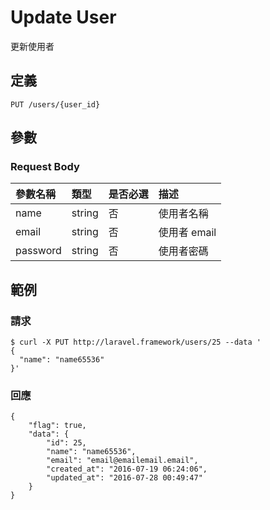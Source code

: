 # Update User

更新使用者

## 定義

```
PUT /users/{user_id}
```

## 參數

### Request Body

| 參數名稱 | 類型 | 是否必選 | 描述 |
| :--- | :--- | :--- | :--- |
| name | string | 否 | 使用者名稱 |
| email | string | 否 | 使用者 email |
| password | string | 否 | 使用者密碼 |

## 範例

### 請求

```
$ curl -X PUT http://laravel.framework/users/25 --data '
{
  "name": "name65536"
}'
```

### 回應

```
{
    "flag": true, 
    "data": {
        "id": 25, 
        "name": "name65536", 
        "email": "email@emailemail.email", 
        "created_at": "2016-07-19 06:24:06", 
        "updated_at": "2016-07-28 00:49:47"
    }
}
```

